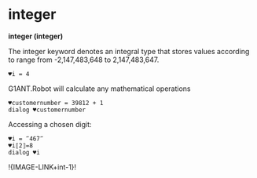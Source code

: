 # integer

**integer (integer)**

The integer keyword denotes an integral type that stores values according to range from -2,147,483,648 to 2,147,483,647.



```G1ANT
♥i = 4

```

G1ANT.Robot will calculate any mathematical operations

```G1ANT
♥customernumber = 39812 + 1
dialog ♥customernumber

```

Accessing a chosen digit:

```G1ANT
♥i = ‴467‴
♥i⟦2⟧=8
dialog ♥i

```

!{IMAGE-LINK+int-1}!